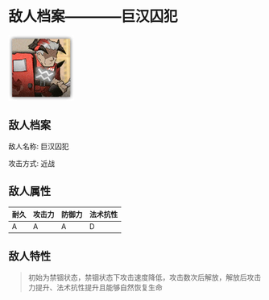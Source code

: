 # 敌人档案————巨汉囚犯

![巨汉囚犯](./eneIcons/巨汉囚犯.png)

## 敌人档案

敌人名称: 巨汉囚犯

攻击方式: 近战

## 敌人属性

| 耐久      | 攻击力  | 防御力 | 法术抗性 |
|---------|------|-----|------|
| A | A | A | D |

## 敌人特性
> 初始为禁锢状态，禁锢状态下攻击速度降低，攻击数次后解放，解放后攻击力提升、法术抗性提升且能够自然恢复生命
